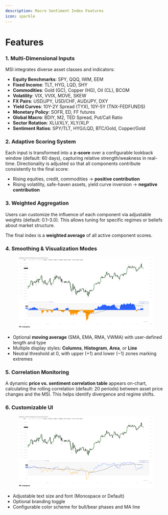 ```yaml
---
description: Macro Sentiment Index Features
icon: sparkle
---
```


# Features

### **1. Multi-Dimensional Inputs**

MSI integrates diverse asset classes and indicators:

* **Equity Benchmarks**: SPY, QQQ, IWM, EEM
* **Fixed Income**: TLT, HYG, LQD, SHY
* **Commodities**: Gold (GC), Copper (HG), Oil (CL), BCOM
* **Volatility**: VIX, VVIX, MOVE, SKEW
* **FX Pairs**: USD/JPY, USD/CHF, AUD/JPY, DXY
* **Yield Curves**: 10Y-2Y Spread (TYX), 10Y-5Y (TNX-FEDFUNDS)
* **Monetary Policy**: SOFR, ED, FF futures
* **Global Macro**: BDIY, M2, TED Spread, Put/Call Ratio
* **Sector Rotation**: XLU/XLY, XLY/XLP
* **Sentiment Ratios**: SPY/TLT, HYG/LQD, BTC/Gold, Copper/Gold

### **2. Adaptive Scoring System**

Each input is transformed into a **z-score** over a configurable lookback window (default: 60 days), capturing relative strength/weakness in real-time. Directionality is adjusted so that all components contribute consistently to the final score:

* Rising equities, credit, commodities → **positive contribution**
* Rising volatility, safe-haven assets, yield curve inversion → **negative contribution**

### **3. Weighted Aggregation**

Users can customize the influence of each component via adjustable weights (default: 0.1–3.0). This allows tuning for specific regimes or beliefs about market structure.

The final index is a **weighted average** of all active component scores.

### **4. Smoothing & Visualization Modes**

<figure><img src="../../../.gitbook/assets/docs-msi-002.png" alt=""><figcaption></figcaption></figure>

* Optional **moving average** (SMA, EMA, RMA, VWMA) with user-defined length and type
* Multiple display styles: **Columns**, **Histogram**, **Area**, or **Line**
* Neutral threshold at 0, with upper (+1) and lower (−1) zones marking extremes

### **5. Correlation Monitoring**

A dynamic **price vs. sentiment correlation table** appears on-chart, calculating the rolling correlation (default: 20 periods) between asset price changes and the MSI. This helps identify divergence and regime shifts.

### **6. Customizable UI**

<figure><img src="../../../.gitbook/assets/docs-msi-003.png" alt=""><figcaption></figcaption></figure>

* Adjustable text size and font (Monospace or Default)
* Optional branding toggle
* Configurable color scheme for bull/bear phases and MA line
